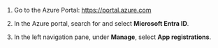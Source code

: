 1. Go to the Azure Portal: https://portal.azure.com

2. In the Azure portal, search for and select **Microsoft Entra ID**.



3. In the left navigation pane, under **Manage**, select **App registrations**.
